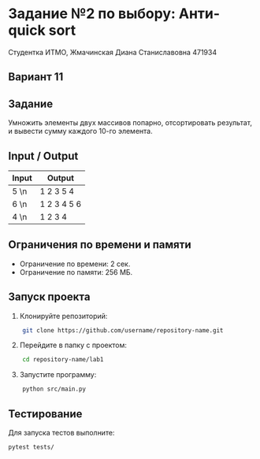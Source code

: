 # Задание №2 по выбору: Анти-quick sort
Студентка ИТМО,  Жмачинская Диана Станиславовна 471934

## Вариант 11

## Задание
Умножить элементы двух массивов попарно, отсортировать результат, и вывести сумму каждого 10-го элемента.

## Input / Output

| Input    | Output |
|----------|--------|
| 5 \n | 1 2 3 5 4 |
| 6 \n | 1 2 3 4 5 6 |
| 4 \n | 1 2 3 4 |


## Ограничения по времени и памяти

- Ограничение по времени: 2 сек.
- Ограничение по памяти: 256 МБ.

## Запуск проекта

1. Клонируйте репозиторий:
```bash
    git clone https://github.com/username/repository-name.git
```
2. Перейдите в папку с проектом:
```bash
    cd repository-name/lab1
```
3. Запустите программу:
```bash
    python src/main.py
```

## Тестирование
Для запуска тестов выполните:
```bash
pytest tests/
```
